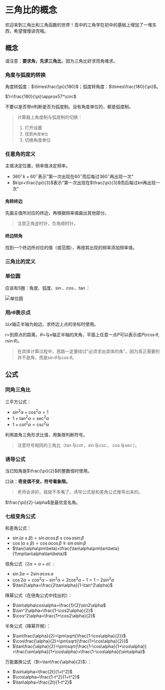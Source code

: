# 三角比的概念
欢迎来到三角比和三角函数的世界！高中的三角学在初中的基础上增加了一堆东西，希望慢慢读完哦。

## 概念
请注意：**要求角，先求三角比**，因为三角比好求而角难求。

### 角度与弧度的转换
角度转弧度：$\times\frac{\pi}{180}$；弧度转角度：$\times\frac{180}{\pi}$。

$1=\frac{180}{\pi}\approx57^\circ$

不要以是否带$\pi$判断是否为弧度制。没有角度单位的，都是弧度制。
> 计算器上角度制与弧度制的切换：
>
> 1. 打开设置
> 2. 找到`角度单位`
> 3. 切换角度单位

### 任意角的定义
主值决定位置，频率值决定频率。

- $360^\circ{}k+60^\circ$表示"第一次出现在$60^\circ$而后每过$360^\circ$再出现一次"
- $k\pi+\frac{\pi}{3}$表示"第一次出现在$\frac{\pi}{3}$而后每过$k\pi$再出现一次"

#### 角转终边
先画主值所对应的终边，再根据频率值画出其他部分。
> 注意正角逆时针，负角顺时针。

#### 终边转角
找到一个终边所对应的值（或范围），再按其出现的频率添加频率值。

### 三角比的定义

### 单位圆
应该有5圈：角度、弧度、$\sin$、$\cos$、$\tan$：

![单位圆](unit-circle.svg)

### 用$r\theta$表示点
以$x$轴正半轴为始边，求终边上点的坐标时使用。

$r$=到原点的距离，$\theta$=与$x$轴正半轴的夹角，平面上任意一点$P$可以表示成$P(r\cos\theta,r\sin\theta)$。
> 在具体计算过程中，思路一定要绕过"必须求出具体的角"。因为真正需要的并不是角，而是$\sin\theta$与$\cos\theta$。

## 公式

### 同角三角比
三平方公式：

- $\sin^2\alpha+\cos^2\alpha=1$
- $1+\tan^2\alpha=\sec^2\alpha$
- $1+\cot^2\alpha=\csc^2\alpha$

利用直角三角形求比值，用象限判断符号。
> 注意符号相同的三角比（$\tan$与$\cot$，$\sin$与$\csc$， $\cos$与$\sec$）。

### 诱导公式
当已知角是$\frac{\pi}{2}$的整数倍时使用。

口诀：**奇变偶不变，符号看象限。**
> 老师会讲的，我就不多嘴了。诱导公式是和差角公式推导出来的。

$\frac{\pi}{2}-\alpha$是最优变名角。

### 七组变角公式
和差角公式：

- $\sin(\alpha\pm\beta)=\sin\alpha\cos\beta\pm\cos\alpha\sin\beta$
- $\cos(\alpha\pm\beta)=\cos\alpha\cos\beta\mp\sin\alpha\sin\beta$
- $\tan(\alpha\pm\beta)=\frac{\tan\alpha\pm\tan\beta}{1\mp\tan\alpha\tan\beta}$

倍角公式（$2\alpha=\alpha+\alpha$）:

- $\sin2\alpha=2\sin\alpha\cos\alpha$
- $\cos2\alpha=\cos^2\alpha-\sin^2\alpha=2\cos^2\alpha-1=1-2\sin^2\alpha$
- $\tan2\alpha=\frac{2\tan\alpha}{1-\tan^2\alpha}$

降幂公式（在倍角公式中找出的）：

- $\sin\alpha\cos\alpha=\frac{1}{2}\sin2\alpha$
- $\sin^2\alpha=\frac{1-\cos2\alpha}{2}$
- $\cos^2\alpha=\frac{1+\cos2\alpha}{2}$

半角公式（降幂开根）：

- $\sin\frac{\alpha}{2}=\pm\sqrt{\frac{1-\cos\alpha}{2}}$
- $\cos\frac{\alpha}{2}=\pm\sqrt{\frac{1+\cos\alpha}{2}}$
- $\tan\frac{\alpha}{2}=\pm\sqrt{\frac{1-\cos\alpha}{1+\cos\alpha}}
  =\frac{\sin\alpha}{1+\cos\alpha}=\frac{1-\cos\alpha}{\sin\alpha}$

万能置换公式（$t=\tan\frac{\alpha}{2}$）：

- $\sin\alpha=\frac{2t}{1+t^2}$
- $\cos\alpha=\frac{1-t^2}{1+t^2}$
- $\tan\alpha=\frac{2t}{1-t^2}$
